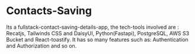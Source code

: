 # Contacts-Saving
Its a fullstack-contact-saving-details-app, the tech-tools involved are : Recatjs, Tailwinds CSS and DaisyUI, Python(Fastapi), PostgreSQL, AWS S3 Bucket and React-toastify. It has so many features such as: Authentication and Authorization and so on.
